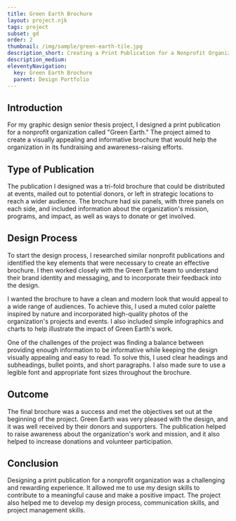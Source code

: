 ```yaml
---
title: Green Earth Brochure
layout: project.njk
tags: project
subset: gd
order: 2
thumbnail: /img/sample/green-earth-tile.jpg
description_short: Creating a Print Publication for a Nonprofit Organization
description_medium:
eleventyNavigation:
  key: Green Earth Brochure
  parent: Design Portfolio
---
```


## Introduction

For my graphic design senior thesis project, I designed a print publication for a nonprofit organization called "Green Earth." The project aimed to create a visually appealing and informative brochure that would help the organization in its fundraising and awareness-raising efforts.

## Type of Publication

The publication I designed was a tri-fold brochure that could be distributed at events, mailed out to potential donors, or left in strategic locations to reach a wider audience. The brochure had six panels, with three panels on each side, and included information about the organization's mission, programs, and impact, as well as ways to donate or get involved.

## Design Process

To start the design process, I researched similar nonprofit publications and identified the key elements that were necessary to create an effective brochure. I then worked closely with the Green Earth team to understand their brand identity and messaging, and to incorporate their feedback into the design.

I wanted the brochure to have a clean and modern look that would appeal to a wide range of audiences. To achieve this, I used a muted color palette inspired by nature and incorporated high-quality photos of the organization's projects and events. I also included simple infographics and charts to help illustrate the impact of Green Earth's work.

One of the challenges of the project was finding a balance between providing enough information to be informative while keeping the design visually appealing and easy to read. To solve this, I used clear headings and subheadings, bullet points, and short paragraphs. I also made sure to use a legible font and appropriate font sizes throughout the brochure.

## Outcome

The final brochure was a success and met the objectives set out at the beginning of the project. Green Earth was very pleased with the design, and it was well received by their donors and supporters. The publication helped to raise awareness about the organization's work and mission, and it also helped to increase donations and volunteer participation.

## Conclusion

Designing a print publication for a nonprofit organization was a challenging and rewarding experience. It allowed me to use my design skills to contribute to a meaningful cause and make a positive impact. The project also helped me to develop my design process, communication skills, and project management skills.
